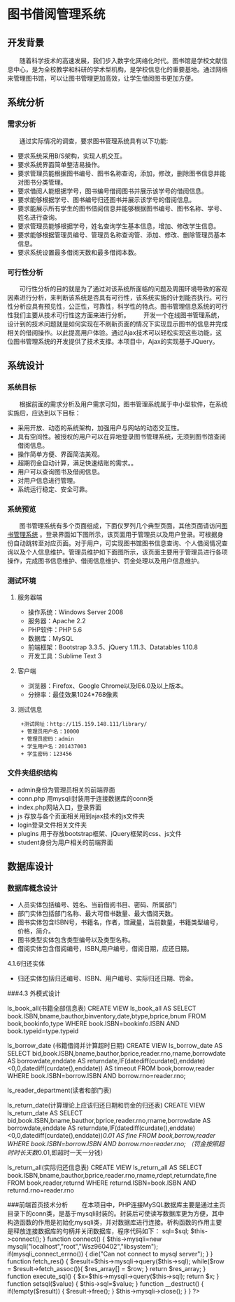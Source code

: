 # 图书借阅管理系统	 

## 开发背景

&#160; &#160; &#160; &#160;随着科学技术的高速发展，我们步入数字化网络化时代。图书馆是学校文献信息中心，是为全校教学和科研的学术型机构，是学校信息化的重要基地。通过网络来管理图书馆，可以让图书管理更加高效，让学生借阅图书更加方便。
## 系统分析

### 需求分析

&#160; &#160; &#160; &#160;通过实际情况的调查，要求图书管理系统具有以下功能:
+ 要求系统采用B/S架构，实现人机交互。
+ 要求系统界面简单整洁易操作。
+ 要求管理员能根据图书编号、图书名称查询，添加，修改，删除图书信息并能对图书分类管理。
+ 要求借阅人能根据学号，图书编号借阅图书并展示该学号的借阅信息。
+ 要求能够根据学号、图书编号归还图书并展示该学号的借阅信息。
+ 要求能展示所有学生的图书借阅信息并能够根据图书编号、图书名称、学号、姓名进行查询。
+ 要求管理员能够根据学号，姓名查询学生基本信息，增加、修改学生信息。
+ 要求能够根据管理员编号、管理员名称查询管、添加、修改、删除管理员基本信息。
+ 要求系统设置最多借阅天数和最多借阅本数。

### 可行性分析

&#160; &#160; &#160; &#160;可行性分析的目的就是为了通过对该系统所面临的问题及周围环境导致的客观因素进行分析，来判断该系统是否具有可行性，该系统实施的计划能否执行。可行性分析应具有预见性，公正性，可靠性，科学性的特点。图书管理信息系统的可行性我们主要从技术可行性这方面来进行分析。
&#160; &#160; &#160; &#160;开发一个在线图书管理系统，设计到的技术问题就是如何实现在不刷新页面的情况下实现显示图书的信息并完成相关的借阅操作。以此提高用户体验。通过Ajax技术可以轻松实现这些功能，这位图书管理系统的开发提供了技术支撑。本项目中，Ajax的实现基于JQuery。
## 系统设计
### 系统目标
&#160; &#160; &#160; &#160;根据前面的需求分析及用户需求可知，图书管理系统属于中小型软件，在系统实施后，应达到以下目标：
+ 采用开放、动态的系统架构，加强用户与网站的动态交互性。
+ 具有空间性。被授权的用户可以在异地登录图书管理系统，无须到图书馆查阅借阅信息。
+ 操作简单方便、界面简洁美观。
+ 超期罚金自动计算，满足快速结账的需求。。
+ 用户可以查询图书及借阅信息。
+ 对用户信息进行管理。
+ 系统运行稳定、安全可靠。

### 系统预览
&#160; &#160; &#160; &#160;图书管理系统有多个页面组成，下面仅罗列几个典型页面，其他页面请访问[图书管理系统](http://115.159.148.111/library/) 。登录界面如下图所示，该页面用于管理员以及用户登录。可根据身份自动跳转至对应页面。对于用户，可实现图书馆图书信息查询、个人借阅情况查询以及个人信息维护。管理员维护如下面图所示，该页面主要用于管理员进行各项操作，完成图书信息维护、借阅信息维护、罚金处理以及用户信息维护。

### 测试环境
1. 服务器端
	+ 操作系统：Windows Server 2008
	+ 服务器：Apache 2.2
	+ PHP软件：PHP 5.6
	+ 数据库：MySQL
	+ 前端框架：Bootstrap 3.3.5、jQuery 1.11.3、Datatables 1.10.8
	+ 开发工具：Sublime Text 3
2. 客户端
	+ 浏览器：Firefox、Google Chrome以及IE6.0及以上版本。
	+ 分辨率：最佳效果1024*768像素
3. 测试信息

		+测试网址：http://115.159.148.111/library/
		+ 管理员用户名：10000
		+ 管理员密码：admin
		+ 学生用户名：201437003
		+ 学生密码：123456
		
### 文件夹组织结构
 
+ admin身份为管理员相关的前端界面
+ conn.php 用mysqli封装用于连接数据库的conn类
+ index.php网站入口，登录界面
+ js 存放与各个页面相关用到ajax技术的js文件夹
+ login登录文件相关文件夹
+ plugins 用于存放bootstrap框架、jQuery框架的css、js文件
+ student身份为用户相关的前端界面

## 数据库设计
### 数据库概念设计

+ 人员实体包括编号、姓名、当前借阅书目、密码、所属部门
+ 部门实体包括部门名称、最大可借书数量、最大借阅天数。
+ 图书实体包含ISBN号，书籍名，作者，馆藏量，当前数量，书籍类型编号，价格，简介。 
+ 图书类型实体包含类型编号以及类型名称。
+ 借阅实体包含借阅编号，ISBN,用户编号，借阅日期，应还日期。
 
4.1.6归还实体
+ 归还实体包括归还编号、ISBN、用户编号、实际归还日期、罚金。
 
###4.3 外模式设计

ls_book_all(书籍全部信息表)
	CREATE VIEW ls_book_all AS
	SELECT book.ISBN,bname,bauthor,binventory,date,btype,bprice,bnum FROM book,bookinfo,type WHERE book.ISBN=bookinfo.ISBN AND book.typeid=type.typeid
 
ls_borrow_date (书籍借阅并计算超时日期)
	CREATE VIEW ls_borrow_date AS
	SELECT bid,book.ISBN,bname,bauthor,bprice,reader.rno,rname,borrowdate AS borrowdate,enddate AS returndate,IF(datediff(curdate(),enddate)<0,0,datediff(curdate(),enddate)) AS timeout FROM book,borrow,reader WHERE book.ISBN=borrow.ISBN AND borrow.rno=reader.rno;

ls_reader_department(读者和部门表)
 
ls_return_date(计算理论上应该归还日期和罚金的归还表)
	CREATE VIEW ls_return_date AS
	SELECT bid,book.ISBN,bname,bauthor,bprice,reader.rno,rname,borrowdate AS borrowdate,enddate AS returndate,IF(datediff(curdate(),enddate)<0,0,datediff(curdate(),enddate))*0.01 AS fine FROM book,borrow,reader WHERE book.ISBN=borrow.ISBN AND borrow.rno=reader.rno;
（罚金按照超时时长天数*0.01,即超时一天一分钱）
 
ls_return_all(实际归还信息表)
	CREATE VIEW ls_return_all AS
	SELECT book.ISBN,bname,bauthor,bprice,reader.rno,rname,rdept,returndate,fine FROM book,reader,returnd WHERE returnd.ISBN=book.ISBN AND returnd.rno=reader.rno
 
 
###前端首页技术分析
&#160; &#160; &#160; &#160;在本项目中，PHP连接MySQL数据库主要是通过主页目录下的conn类，是基于mysqli封装的。封装后可使读写数据库更为方便，其中构造函数的作用是初始化mysqli类，并对数据库进行连接。析构函数的作用主要是释放连接数据库的句柄并关闭数据库，程序代码如下：
	<?php
	class conn {
		private $mysqli;
		private $result;
		public $sql;
		function __construct($sql) {
			$this->sql=$sql;
			$this->connect();
		}
		function connect() {
			$this->mysqli=new mysqli("localhost","root","Wsz960402","libsystem");
			if(mysqli_connect_errno()) {
				die("Can not connect to mysql server");
			}
		}
		function fetch_res() {	
			$result=$this->mysqli->query($this->sql);
			while($row = $result->fetch_assoc()){
	            $res_array[] = $row;
	         }
	         return $res_array;
		}
		function execute_sql() {
			$x=$this->mysqli->query($this->sql);
			return $x;
		}
		function setsql($value) {
			$this->sql=$value;
		}
		function __destruct() {
			if(!empty($result)) {
				$result->free();
			}
			$this->mysqli->close();
		}
	}
	?>

